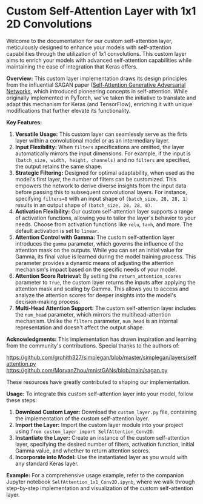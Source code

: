 # Custom Self-Attention Layer with 1x1 2D Convolutions

Welcome to the documentation for our custom self-attention layer, meticulously designed to enhance your models with self-attention capabilities through the utilization of 1x1 convolutions. This custom layer aims to enrich your models with advanced self-attention capabilities while maintaining the ease of integration that Keras offers.

**Overview:**
This custom layer implementation draws its design principles from the influential SAGAN paper ([Self-Attention Generative Adversarial Networks](https://arxiv.org/abs/1805.08318v2on), which introduced pioneering concepts in self-attention. While originally implemented in PyTorch, we've taken the initiative to translate and adapt this mechanism for Keras (and TensorFlow), enriching it with unique modifications that further elevate its functionality.

**Key Features:**

1. **Versatile Usage:** This custom layer can seamlessly serve as the firts layer within a convolutional model or as an intermediary layer.
2. **Input Flexibility:** When `filters` specifications are omitted, the layer automatically mirrors the input dimensions. For example, if the input is `(batch_size, width, height, channels)` and no `filters` are specified, the output retains the same shape.
3. **Strategic Filtering:** Designed for optimal adaptability, when used as the model's first layer, the number of filters can be customized. This empowers the network to derive diverse insights from the input data before passing this to subsequent convolutional layers. For instance, specifying `filters=8` with an input shape of `(batch_size, 28, 28, 1)` results in an output shape of `(batch_size, 28, 28, 8)`.
4. **Activation Flexibility:** Our custom self-attention layer supports a range of activation functions, allowing you to tailor the layer's behavior to your needs. Choose from activation functions like `relu`, `tanh`, and more. The default activation is set to `linear`.
5. **Attention Control with Gamma:** The custom self-attention layer introduces the `gamma` parameter, which governs the influence of the attention mask on the outputs. While you can set an initial value for Gamma, its final value is learned during the model training process. This parameter provides a dynamic means of adjusting the attention mechanism's impact based on the specific needs of your model.
6. **Attention Score Retrieval:** By setting the `return_attention_scores` parameter to `True`, the custom layer returns the inputs after applying the attention mask and scaling by Gamma. This allows you to access and analyze the attention scores for deeper insights into the model's decision-making process.
7. **Multi-Head Attention Support:** The custom self-attention layer includes the `num_head` parameter, which mirrors the multihead-attention mechanism. Unlike the `filters` parameter, `num_head` is an internal representation and doesn't affect the output shape. 

**Acknowledgments:**
This implementation has drawn inspiration and learning from the community's contributions. Special thanks to the authors of:

https://github.com/grohith327/simplegan/blob/master/simplegan/layers/selfattention.py
https://github.com/MorvanZhou/mnistGANs/blob/main/sagan.py

These resources have greatly contributed to shaping our implementation.

**Usage:**
To integrate this custom self-attention layer into your model, follow these steps:

1. **Download Custom Layer:** Download the `custom_layer.py` file, containing the implementation of the custom self-attention layer.
2. **Import the Layer:** Import the custom layer module into your project using `from custom_layer import SelfAttention_Conv2D`.
3. **Instantiate the Layer:** Create an instance of the custom self-attention layer, specifying the desired number of filters, activation function, initial Gamma value, and whether to return attention scores.
4. **Incorporate into Model:** Use the instantiated layer as you would with any standard Keras layer.

**Example:**
For a comprehensive usage example, refer to the companion Jupyter notebook `SelfAttention_1x1_Conv2D.ipynb`, where we walk through step-by-step implementation and visualization of the custom self-attention layer.
